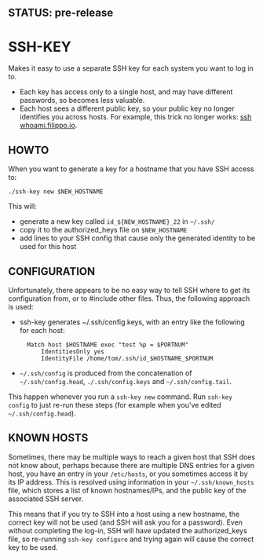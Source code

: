## STATUS: pre-release

# SSH-KEY

Makes it easy to use a separate SSH key for each system you want to log in to.

- Each key has access only to a single host, and may have different passwords,
  so becomes less valuable.
- Each host sees a different public key, so your public key no longer identifies
  you across hosts. For example, this trick no longer works:
  [ssh whoami.filippo.io](https://blog.filippo.io/ssh-whoami-filippo-io/).

## HOWTO

When you want to generate a key for a hostname that you have SSH access to:

    ./ssh-key new $NEW_HOSTNAME

This will:

- generate a new key called `id_${NEW_HOSTNAME}_22` in `~/.ssh/`
- copy it to the authorized_heys file on `$NEW_HOSTNAME`
- add lines to your SSH config that cause only the generated identity to be
  used for this host

## CONFIGURATION

Unfortunately, there appears to be no easy way to tell SSH where to get its
configuration from, or to #include other files. Thus, the following approach is
used:

- ssh-key generates ~/.ssh/config.keys, with an entry like the following for each host:

        Match host $HOSTNAME exec "test %p = $PORTNUM"
            IdentitiesOnly yes
            IdentityFile /home/tom/.ssh/id_$HOSTNAME_$PORTNUM

- `~/.ssh/config` is produced from the concatenation of `~/.ssh/config.head`,
  `./.ssh/config.keys` and `~/.ssh/config.tail`.

This happen whenever you run a `ssh-key new` command. Run `ssh-key config` to
just re-run these steps (for example when you've edited `~/.ssh/config.head`).

## KNOWN HOSTS

Sometimes, there may be multiple ways to reach a given host that SSH does not
know about, perhaps because there are multiple DNS entries for a given host,
you have an entry in your `/etc/hosts`, or you sometimes access it by its IP
address. This is resolved using information in your `~/.ssh/known_hosts` file,
which stores a list of known hostnames/IPs, and the public key of the
associated SSH server.

This means that if you try to SSH into a host using a new hostname, the correct
key will not be used (and SSH will ask you for a password). Even without
completing the log-in, SSH will have updated the authorized_keys file, so
re-running `ssh-key configure` and trying again will cause the correct key to
be used.
